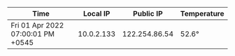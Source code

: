 | Time     | Local IP | Public IP | Temperature |
| ----------- | ----------- | ----------- | ----------- |
| Fri 01 Apr 2022 07:00:01 PM +0545      | 10.0.2.133     | 122.254.86.54  | 52.6° |
